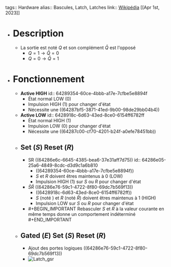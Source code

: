 tags:: Hardware
alias:: Bascules, Latch, Latches
link:: [Wikipédia](https://en.wikipedia.org/wiki/Flip-flop_(electronics)) 
[[Apr 1st, 2023]]

- # Description
	- La sortie est noté $Q$ et son complément $\bar{Q}$ est l'opposé
		- $Q = 1 \rightarrow \bar{Q} = 0$
		- $Q = 0 \rightarrow \bar{Q} = 1$
- # Fonctionnement
	- **Active HIGH**
	  id:: 64289354-60ce-4bbb-a17e-7cfbe5e8894f
		- État normal LOW (0)
		- Impulsion HIGH (1) pour changer d'état
		- Nécessite une ((64287bf5-3871-41ed-9b00-98de29bb04b4))
	- **Active LOW**
	  id:: 6428918c-6d63-43ed-8ce0-6154ff6782ff
		- État normal HIGH (1)
		- Impulsion LOW (0) pour changer d'état
		- Nécessite une ((64287c00-cf70-4201-b24f-a0efe78451bb))
	- ## Set ($S$) Reset ($R$)
		- SR ((64286e6c-6645-4385-bea6-37e31aff7d75))
		  id:: 64286e05-25a6-4849-8cdc-d3d9c1a6b810
			- ((64289354-60ce-4bbb-a17e-7cfbe5e8894f))
			- $S$ et $R$ doivent êtres maintenus à 0 (LOW)
			- Impulsion HIGH (1) sur $S$ ou $R$ pour changer d'état
		- $\bar{S}$$\bar{R}$ ((64286e76-59c1-4722-8f80-69dc7b569f13))
			- ((6428918c-6d63-43ed-8ce0-6154ff6782ff))
			- $S$ (noté ) et $R$ (noté $\bar{R}$) doivent êtres maintenus à 1 (HIGH)
			- Impulsion LOW sur $S$ ou $R$ pour changer d'état
		- #+BEGIN_IMPORTANT
		  Rebasculer $S$ et $R$ à la valeur courante en même temps donne un comportement indéterminé
		  #+END_IMPORTANT
	- ## Gated ($E$) Set ($S$) Reset ($R$)
		- Ajout des portes logiques ((64286e76-59c1-4722-8f80-69dc7b569f13))
		- ![Latch_gsr](https://upload.wikimedia.org/wikipedia/commons/thumb/e/e1/SR_%28Clocked%29_Flip-flop_Diagram.svg/300px-SR_%28Clocked%29_Flip-flop_Diagram.svg.png)